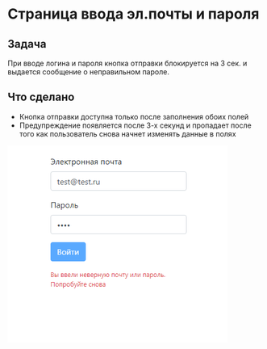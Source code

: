 # Страница ввода эл.почты и пароля

## Задача
При вводе логина и пароля кнопка отправки блокируется на 3 сек. и выдается сообщение о неправильном пароле.


## Что сделано
- Кнопка отправки доступна только после заполнения обоих полей
- Предупреждение появляется после 3-х секунд и пропадает после того как пользователь снова начнет изменять данные в полях


![image](./screenshot.png)